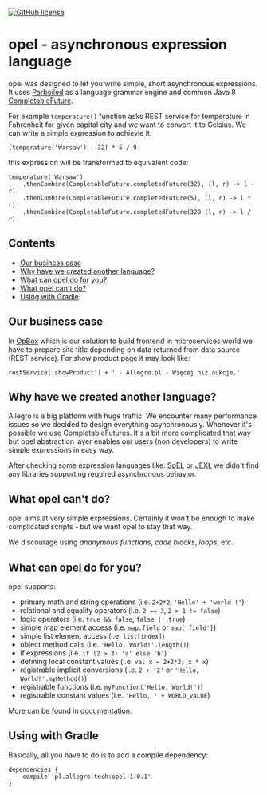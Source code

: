 [![GitHub license](https://img.shields.io/badge/license-Apache%20License%202.0-blue.svg?style=flat)](http://www.apache.org/licenses/LICENSE-2.0)

# opel - asynchronous expression language

opel was designed to let you write simple, short asynchronous expressions. It uses 
[Parboiled](https://github.com/sirthias/parboiled) as a language grammar engine and common Java 8 
[CompletableFuture](https://docs.oracle.com/javase/8/docs/api/java/util/concurrent/CompletableFuture.html).

For example `temperature()` function asks REST service for temperature in Fahrenheit for given capital city
and we want to convert it to Celsius. We can write a simple expression to achievie it.

```
(temperature('Warsaw') - 32) * 5 / 9
```

this expression will be transformed to equivalent code:

```
temperature('Warsaw')
	.thenCombine(CompletableFuture.completedFuture(32), (l, r) -> l - r)
	.thenCombine(CompletableFuture.completedFuture(5), (l, r) -> l * r)
	.thenCombine(CompletableFuture.completedFuture(329 (l, r) -> l / r)
```

## Contents
* [Our business case](#our-business-case)
* [Why have we created another language?](#why-have-we-created-another-language)
* [What can opel do for you?](#what-can-opel-do-for-you)
* [What opel can't do?](#what-opel-cant-do)
* [Using with Gradle](#using-with-gradle)

## <a name="our-business-case"></a>Our business case

In [OpBox](http://allegro.tech/2016/03/Managing-Frontend-in-the-microservices-architecture.html)
which is our solution to build frontend in microservices world we have to prepare site title depending on data returned 
from data source (REST service). For show product page it may look like:

```
restService('showProduct') + ' - Allegro.pl - Więcej niż aukcje.'
```

## Why have we created another language?

Allegro is a big platform with huge traffic. We encounter many performance issues so we decided 
to design everything asynchronously. Whenever it's possible we use CompletableFutures. It's a bit more complicated that way
but opel abstraction layer enables our users (non developers) to write simple expressions in easy way.

After checking some expression languages like: 
[SpEL](http://docs.spring.io/spring/docs/current/spring-framework-reference/html/expressions.html) or 
[JEXL](http://commons.apache.org/proper/commons-jexl/) we didn't find any libraries supporting required asynchronous behavior.

## What opel can't do?

opel aims at very simple expressions. Certainly it won't be enough to make complicated scripts - but we want opel to stay that way.

We discourage using *anonymous functions*, *code blocks*, *loops*, etc.

## What can opel do for you?

opel supports:

- primary math and string operations (i.e. `2+2*2`, `'Hello' + 'world !'`)
- relational and equality operators (i.e. `2 == 3`, `2 > 1 != false`)
- logic operators (i.e. `true && false`, `false || true`)
- simple map element access (i.e. `map.field` or `map['field']`)
- simple list element access (i.e. `list[index]`)
- object method calls (i.e. `'Hello, World!'.length()`)
- if expressions (i.e. `if (2 > 3) 'a' else 'b'`)
- defining local constant values (i.e. `val x = 2+2*2; x * x`)
- registrable implicit conversions (i.e. `2 + '2'` or `'Hello, World!'.myMethod()`)
- registrable functions (i.e. `myFunction('Hello, World!')`)
- registrable constant values (i.e. `'Hello, ' + WORLD_VALUE`)

More can be found in [documentation](https://github.com/allegro/opel/wiki).

## Using with Gradle

Basically, all you have to do is to add a compile dependency:

```
dependencies {
    compile 'pl.allegro.tech:opel:1.0.1'
}
```
